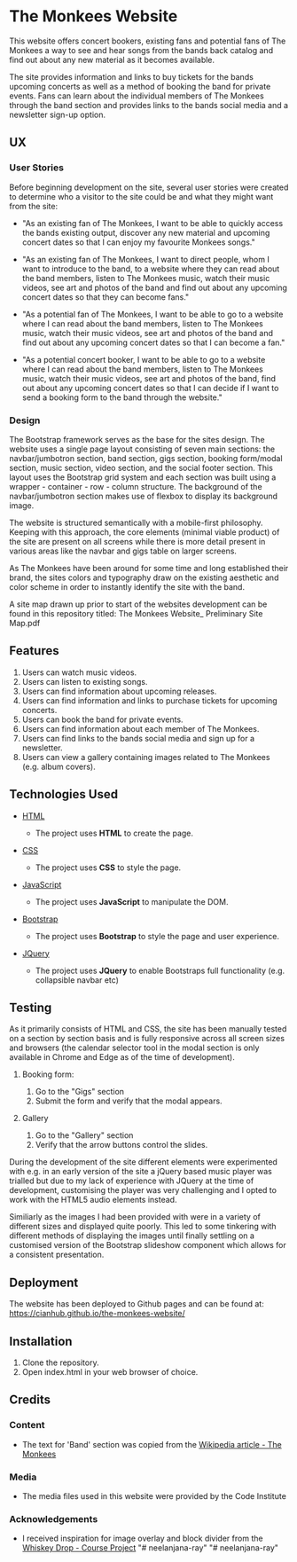 # The Monkees Website

This website offers concert bookers, existing fans and potential fans of The Monkees a way to see and hear songs from the bands back catalog and find out about any new material as it becomes available. 

The site provides information and links to buy tickets for the bands upcoming concerts as well as a method of booking the band for private events. Fans can learn about the individual members of The Monkees through the band section and provides links to the bands social media and a newsletter sign-up option.
 
## UX

### User Stories

Before beginning development on the site, several user stories were created to determine who a visitor to the site could be and what they might want from the site:

- "As an existing fan of The Monkees, I want to be able to quickly access the bands    existing output, discover any new material and upcoming concert dates so that I can enjoy my favourite Monkees songs."

- "As an existing fan of The Monkees, I want to direct people, whom I want to introduce to the band, to a website where they can read about the band members, listen to The Monkees music, watch their music videos, see art and photos of the band and find out about any upcoming concert dates so that they can become fans."

- "As a potential fan of The Monkees, I want to be able to go to a website where I can read about the band members, listen to The Monkees music, watch their music videos, see art and photos of the band and find out about any upcoming concert dates so that I can become a fan."

- "As a potential concert booker, I want to be able to go to a website where I can read about the band members, listen to The Monkees music, watch their music videos, see art and photos of the band, find out about any upcoming concert dates so that I can decide if I want to send a booking form to the band through the website."

### Design

The Bootstrap framework serves as the base for the sites design. The website uses a single page layout consisting of seven main sections: the navbar/jumbotron section, band section, gigs section, booking form/modal section, music section, video section, and the social footer section. This layout uses the Bootstrap grid system and each section was built using a wrapper - container - row - column structure. The background of the navbar/jumbotron section makes use of flexbox to display its background image.

The website is structured semantically with a mobile-first philosophy. Keeping with this approach, the core elements (minimal viable product) of the site are present on all screens while there is more detail present in various areas like the navbar and gigs table on larger screens.

As The Monkees have been around for some time and long established their brand, the sites colors and typography draw on the existing aesthetic and color scheme in order to instantly identify the site with the band.

A site map drawn up prior to start of the websites development can be found in this repository titled: The Monkees Website_ Preliminary Site Map.pdf

## Features

1. Users can watch music videos.
2. Users can listen to existing songs.
3. Users can find information about upcoming releases.
4. Users can find information and links to purchase tickets for upcoming concerts.
5. Users can book the band for private events.
6. Users can find information about each member of The Monkees.
7. Users can find links to the bands social media and sign up for a newsletter.
8. Users can view a gallery containing images related to The Monkees (e.g. album covers).

## Technologies Used

- [HTML](https://www.w3.org/)
    - The project uses **HTML** to create the page.

- [CSS](https://www.w3.org/)
    - The project uses **CSS** to style the page.

- [JavaScript](https://developer.mozilla.org/bm/docs/Web/JavaScript)
    - The project uses **JavaScript** to manipulate the DOM.

- [Bootstrap](https://getbootstrap.com/docs/3.3/)
    - The project uses **Bootstrap** to style the page and user experience.

- [JQuery](https://jquery.com/)
    - The project uses **JQuery** to enable Bootstraps full functionality (e.g. collapsible navbar etc)

## Testing

As it primarily consists of HTML and CSS, the site has been manually tested on a section by section basis and is fully responsive across all screen sizes and browsers (the calendar selector tool in the modal section is only available in Chrome and Edge as of the time of development). 

1. Booking form:
    1. Go to the "Gigs" section
    2. Submit the form and verify that the modal appears.

1. Gallery
    1. Go to the "Gallery" section
    2. Verify that the arrow buttons control the slides.

During the development of the site different elements were experimented with e.g. in an early version of the site a jQuery based music player was trialled but due to my lack of experience with JQuery at the time of development, customising the player was very challenging and I opted to work with the HTML5 audio elements instead. 

Similiarly as the images I had been provided with were in a variety of different sizes and displayed quite poorly. This led to some tinkering with different methods of displaying the images until finally settling on a customised version of the Bootstrap slideshow component which allows for a consistent presentation.

## Deployment

The website has been deployed to Github pages and can be found at: <https://cianhub.github.io/the-monkees-website/>

## Installation

1. Clone the repository.
2. Open index.html in your web browser of choice.

## Credits

### Content

- The text for 'Band' section was copied from the [Wikipedia article - The Monkees](https://en.wikipedia.org/wiki/The_Monkees)

### Media

- The media files used in this website were provided by the Code Institute

### Acknowledgements

- I received inspiration for image overlay and block divider from the [Whiskey Drop - Course Project](https://github.com/Code-Institute-Solutions/BootstrapLandingPage)
"# neelanjana-ray" 
"# neelanjana-ray" 
